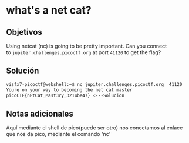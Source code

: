 # what's a net cat?

## Objetivos
Using netcat (nc) is going to be pretty important. Can you connect to `jupiter.challenges.picoctf.org` at port `41120` to get the flag?



## Solución 
```bash
visfx7-picoctf@webshell:~$ nc jupiter.challenges.picoctf.org  41120
Youre on your way to becoming the net cat master
picoCTF{nEtCat_Mast3ry_3214be47} <---Solucion
```

## Notas adicionales 
Aquí mediante el shell de pico(puede ser otro) nos conectamos al enlace que nos da pico, mediante el comando 'nc'